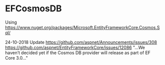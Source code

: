 # EFCosmosDB

Using https://www.nuget.org/packages/Microsoft.EntityFrameworkCore.Cosmos.Sql/

24-10-2018 Update
https://github.com/aspnet/Announcements/issues/308
https://github.com/aspnet/EntityFrameworkCore/issues/12086
"...We haven’t decided yet if the Cosmos DB provider will release as part of EF Core 3.0..."

